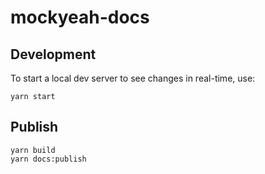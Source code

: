 # mockyeah-docs

## Development

To start a local dev server to see changes in real-time, use:

```shell
yarn start
```

## Publish

```shell
yarn build
yarn docs:publish
```
